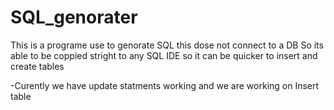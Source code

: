 # SQL_genorater

This is a programe use to genorate SQL this dose not connect to a DB So its able to be coppied stright to any SQL IDE so it can be quicker to insert and create tables
 
 -Curently we have update statments working and we are working on Insert table
